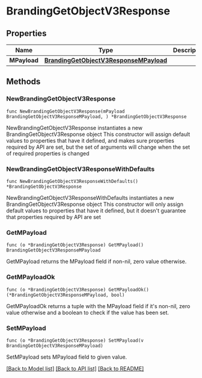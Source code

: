 # BrandingGetObjectV3Response

## Properties

Name | Type | Description | Notes
------------ | ------------- | ------------- | -------------
**MPayload** | [**BrandingGetObjectV3ResponseMPayload**](BrandingGetObjectV3ResponseMPayload.md) |  | 

## Methods

### NewBrandingGetObjectV3Response

`func NewBrandingGetObjectV3Response(mPayload BrandingGetObjectV3ResponseMPayload, ) *BrandingGetObjectV3Response`

NewBrandingGetObjectV3Response instantiates a new BrandingGetObjectV3Response object
This constructor will assign default values to properties that have it defined,
and makes sure properties required by API are set, but the set of arguments
will change when the set of required properties is changed

### NewBrandingGetObjectV3ResponseWithDefaults

`func NewBrandingGetObjectV3ResponseWithDefaults() *BrandingGetObjectV3Response`

NewBrandingGetObjectV3ResponseWithDefaults instantiates a new BrandingGetObjectV3Response object
This constructor will only assign default values to properties that have it defined,
but it doesn't guarantee that properties required by API are set

### GetMPayload

`func (o *BrandingGetObjectV3Response) GetMPayload() BrandingGetObjectV3ResponseMPayload`

GetMPayload returns the MPayload field if non-nil, zero value otherwise.

### GetMPayloadOk

`func (o *BrandingGetObjectV3Response) GetMPayloadOk() (*BrandingGetObjectV3ResponseMPayload, bool)`

GetMPayloadOk returns a tuple with the MPayload field if it's non-nil, zero value otherwise
and a boolean to check if the value has been set.

### SetMPayload

`func (o *BrandingGetObjectV3Response) SetMPayload(v BrandingGetObjectV3ResponseMPayload)`

SetMPayload sets MPayload field to given value.



[[Back to Model list]](../README.md#documentation-for-models) [[Back to API list]](../README.md#documentation-for-api-endpoints) [[Back to README]](../README.md)


